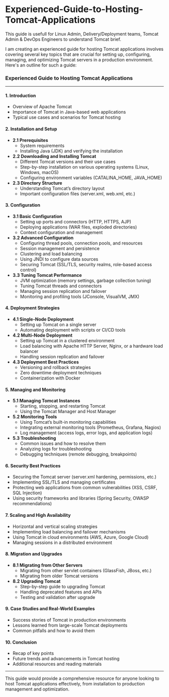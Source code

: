 # Experienced-Guide-to-Hosting-Tomcat-Applications
This guide is usefull for Linux Admin, Delivery/Deployment teams, Tomcat Admin & DevOps Engineers to understand Tomcat brief.


I am creating an experienced guide for hosting Tomcat applications involves covering several key topics that are crucial for setting up, configuring, managing, and optimizing Tomcat servers in a production environment. Here's an outline for such a guide:

### **Experienced Guide to Hosting Tomcat Applications**

---

#### **1. Introduction**
   - Overview of Apache Tomcat
   - Importance of Tomcat in Java-based web applications
   - Typical use cases and scenarios for Tomcat hosting

#### **2. Installation and Setup**
   - **2.1 Prerequisites**
     - System requirements
     - Installing Java (JDK) and verifying the installation
   - **2.2 Downloading and Installing Tomcat**
     - Different Tomcat versions and their use cases
     - Step-by-step installation on various operating systems (Linux, Windows, macOS)
     - Configuring environment variables (CATALINA_HOME, JAVA_HOME)
   - **2.3 Directory Structure**
     - Understanding Tomcat’s directory layout
     - Important configuration files (server.xml, web.xml, etc.)

#### **3. Configuration**
   - **3.1 Basic Configuration**
     - Setting up ports and connectors (HTTP, HTTPS, AJP)
     - Deploying applications (WAR files, exploded directories)
     - Context configuration and management
   - **3.2 Advanced Configuration**
     - Configuring thread pools, connection pools, and resources
     - Session management and persistence
     - Clustering and load balancing
     - Using JNDI to configure data sources
     - Securing Tomcat (SSL/TLS, security realms, role-based access control)
   - **3.3 Tuning Tomcat Performance**
     - JVM optimization (memory settings, garbage collection tuning)
     - Tuning Tomcat threads and connectors
     - Managing session replication and failover
     - Monitoring and profiling tools (JConsole, VisualVM, JMX)

#### **4. Deployment Strategies**
   - **4.1 Single-Node Deployment**
     - Setting up Tomcat on a single server
     - Automating deployment with scripts or CI/CD tools
   - **4.2 Multi-Node Deployment**
     - Setting up Tomcat in a clustered environment
     - Load balancing with Apache HTTP Server, Nginx, or a hardware load balancer
     - Handling session replication and failover
   - **4.3 Deployment Best Practices**
     - Versioning and rollback strategies
     - Zero downtime deployment techniques
     - Containerization with Docker

#### **5. Managing and Monitoring**
   - **5.1 Managing Tomcat Instances**
     - Starting, stopping, and restarting Tomcat
     - Using the Tomcat Manager and Host Manager
   - **5.2 Monitoring Tools**
     - Using Tomcat’s built-in monitoring capabilities
     - Integrating external monitoring tools (Prometheus, Grafana, Nagios)
     - Log management (access logs, error logs, and application logs)
   - **5.3 Troubleshooting**
     - Common issues and how to resolve them
     - Analyzing logs for troubleshooting
     - Debugging techniques (remote debugging, breakpoints)

#### **6. Security Best Practices**
   - Securing the Tomcat server (server.xml hardening, permissions, etc.)
   - Implementing SSL/TLS and managing certificates
   - Protecting web applications from common vulnerabilities (XSS, CSRF, SQL Injection)
   - Using security frameworks and libraries (Spring Security, OWASP recommendations)

#### **7. Scaling and High Availability**
   - Horizontal and vertical scaling strategies
   - Implementing load balancing and failover mechanisms
   - Using Tomcat in cloud environments (AWS, Azure, Google Cloud)
   - Managing sessions in a distributed environment

#### **8. Migration and Upgrades**
   - **8.1 Migrating from Other Servers**
     - Migrating from other servlet containers (GlassFish, JBoss, etc.)
     - Migrating from older Tomcat versions
   - **8.2 Upgrading Tomcat**
     - Step-by-step guide to upgrading Tomcat
     - Handling deprecated features and APIs
     - Testing and validation after upgrade

#### **9. Case Studies and Real-World Examples**
   - Success stories of Tomcat in production environments
   - Lessons learned from large-scale Tomcat deployments
   - Common pitfalls and how to avoid them

#### **10. Conclusion**
   - Recap of key points
   - Future trends and advancements in Tomcat hosting
   - Additional resources and reading materials

---

This guide would provide a comprehensive resource for anyone looking to host Tomcat applications effectively, from installation to production management and optimization.
